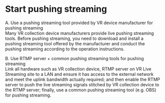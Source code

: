 # Start pushing streaming

A. Use a pushing streaming tool provided by VR device manufacturer for pushing streaming  
Many VR collection device manufacturers provide live pushing streaming tools. Before pushing streaming, you need to download and install a pushing streaming tool offered by the manufacturer and conduct the pushing streaming according to the operation instructions.

B. Use RTMP server + common pushing streaming tools for pushing streaming  
Link all hardware such as VR collection device, RTMP server on VR Live Streaming site to a LAN and ensure it has access to the external network and meet the uplink bandwidth actually required; and then enable the RTMP server to push the live streaming signals stitched by VR collection device to the RTMP server; finally, use a common pushing streaming tool (e.g. OBS) for pushing streaming.
